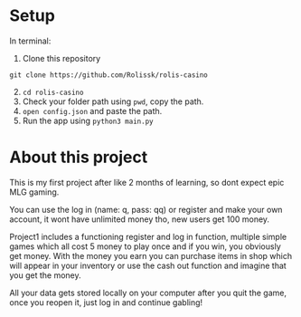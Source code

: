 # Setup
In terminal:
1. Clone this repository
```
git clone https://github.com/Rolissk/rolis-casino
```
2. ```cd rolis-casino```
3. Check your folder path using ```pwd```, copy the path.
4. ```open config.json``` and paste the path.
5. Run the app using ```python3 main.py```

# About this project

This is my first project after like 2 months of learning, so dont expect epic MLG gaming.

You can use the log in (name: q, pass: qq) or register and make your own account, it wont have unlimited money tho,
new users get 100 money.

Project1 includes a functioning register and log in function, multiple simple games which all cost 5 money to play once
and if you win, you obviously get money. With the money you earn you can purchase items in shop which will appear in your inventory 
or use the cash out function and imagine that you get the money.

All your data gets stored locally on your computer after you quit the game, once you reopen it, just log in and continue gabling!

